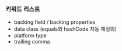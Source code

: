 ### 키워드 리스트
- backing field / backing properties
- data class (equals와 hashCode 자동 재정의)
- platform type
- trailing comma